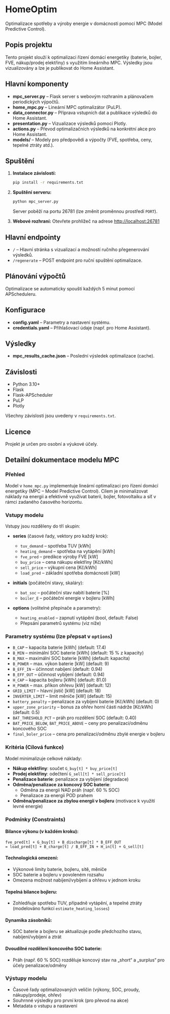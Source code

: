 # HomeOptim

Optimalizace spotřeby a výroby energie v domácnosti pomocí MPC (Model Predictive Control).

## Popis projektu
Tento projekt slouží k optimalizaci řízení domácí energetiky (baterie, bojler, FVE, nákup/prodej elektřiny) s využitím lineárního MPC. Výsledky jsou vizualizovány a lze je publikovat do Home Assistant.

## Hlavní komponenty
- **mpc_server.py** – Flask server s webovým rozhraním a plánovačem periodických výpočtů.
- **home_mpc.py** – Lineární MPC optimalizátor (PuLP).
- **data_connector.py** – Příprava vstupních dat a publikace výsledků do Home Assistant.
- **presentation.py** – Vizualizace výsledků pomocí Plotly.
- **actions.py** – Převod optimalizačních výsledků na konkrétní akce pro Home Assistant.
- **models/** – Modely pro předpovědi a výpočty (FVE, spotřeba, ceny, tepelné ztráty atd.).

## Spuštění

1. **Instalace závislostí:**
   ```bash
   pip install -r requirements.txt
   ```

2. **Spuštění serveru:**
   ```bash
   python mpc_server.py
   ```
   Server poběží na portu 26781 (lze změnit proměnnou prostředí `PORT`).

3. **Webové rozhraní:**
   Otevřete prohlížeč na adrese [http://localhost:26781](http://localhost:26781)

## Hlavní endpointy
- `/` – Hlavní stránka s vizualizací a možností ručního přegenerování výsledků.
- `/regenerate` – POST endpoint pro ruční spuštění optimalizace.

## Plánování výpočtů
Optimalizace se automaticky spouští každých 5 minut pomocí APScheduleru.

## Konfigurace
- **config.yaml** – Parametry a nastavení systému.
- **credentials.yaml** – Přihlašovací údaje (např. pro Home Assistant).

## Výsledky
- **mpc_results_cache.json** – Poslední výsledek optimalizace (cache).

## Závislosti
- Python 3.10+
- Flask
- Flask-APScheduler
- PuLP
- Plotly

Všechny závislosti jsou uvedeny v `requirements.txt`.

## Licence
Projekt je určen pro osobní a výukové účely.

## Detailní dokumentace modelu MPC

### Přehled

Model v `home_mpc.py` implementuje lineární optimalizaci pro řízení domácí energetiky (MPC – Model Predictive Control). Cílem je minimalizovat náklady na energii a efektivně využívat baterii, bojler, fotovoltaiku a síť v rámci zadaného časového horizontu.

### Vstupy modelu

Vstupy jsou rozděleny do tří skupin:

- **series** (časové řady, vektory pro každý krok):
  - `tuv_demand` – spotřeba TUV [kWh]
  - `heating_demand` – spotřeba na vytápění [kWh]
  - `fve_pred` – predikce výroby FVE [kW]
  - `buy_price` – cena nákupu elektřiny [Kč/kWh]
  - `sell_price` – výkupní cena [Kč/kWh]
  - `load_pred` – základní spotřeba domácnosti [kW]

- **initials** (počáteční stavy, skaláry):
  - `bat_soc` – počáteční stav nabití baterie [%]
  - `boiler_E` – počáteční energie v bojleru [kWh]

- **options** (volitelné přepínače a parametry):
  - `heating_enabled` – zapnutí vytápění (bool, default: False)
  - Přepsání parametrů systému (viz níže)

### Parametry systému (lze přepsat v `options`)

- `B_CAP` – kapacita baterie [kWh] (default: 17.4)
- `B_MIN` – minimální SOC baterie [kWh] (default: 15 % z kapacity)
- `B_MAX` – maximální SOC baterie [kWh] (default: kapacita)
- `B_POWER` – max. výkon baterie [kW] (default: 9)
- `B_EFF_IN` – účinnost nabíjení (default: 0.94)
- `B_EFF_OUT` – účinnost vybíjení (default: 0.94)
- `H_CAP` – kapacita bojleru [kWh] (default: 81.0)
- `H_POWER` – max. příkon ohřevu [kW] (default: 12)
- `GRID_LIMIT` – hlavní jistič [kW] (default: 18)
- `INVERTER_LIMIT` – limit měniče [kW] (default: 15)
- `battery_penalty` – penalizace za vybíjení baterie [Kč/kWh] (default: 0)
- `upper_zone_priority` – bonus za ohřev horní části nádrže [Kč/kWh] (default: 0.5)
- `BAT_THRESHOLD_PCT` – práh pro rozdělení SOC (default: 0.40)
- `BAT_PRICE_BELOW`, `BAT_PRICE_ABOVE` – ceny pro penalizaci/odměnu koncového SOC
- `final_boler_price` – cena pro penalizaci/odměnu zbylé energie v bojleru

### Kritéria (Cílová funkce)

Model minimalizuje celkové náklady:

- **Nákup elektřiny**: součet `G_buy[t] * buy_price[t]`
- **Prodej elektřiny**: odečtení `G_sell[t] * sell_price[t]`
- **Penalizace baterie**: penalizace za vybíjení (degradace)
- **Odměna/penalizace za koncový SOC baterie**:
  - Odměna za energii NAD práh (např. 60 % SOC)
  - Penalizace za energii POD prahem
- **Odměna/penalizace za zbylou energii v bojleru** (motivace k využití levné energie)

### Podmínky (Constraints)

#### Bilance výkonu (v každém kroku):

```
fve_pred[t] + G_buy[t] + B_discharge[t] * B_EFF_OUT
= load_pred[t] + B_charge[t] / B_EFF_IN + H_in[t] + G_sell[t]
```

#### Technologická omezení:

- Výkonové limity baterie, bojleru, sítě, měniče
- SOC baterie a bojleru v povoleném rozsahu
- Omezena možnost nabíjení/vybíjení a ohřevu v jednom kroku

#### Tepelná bilance bojleru:

- Zohledňuje spotřebu TUV, případně vytápění, a tepelné ztráty (modelováno funkcí `estimate_heating_losses`)

#### Dynamika zásobníků:

- SOC baterie a bojleru se aktualizuje podle předchozího stavu, nabíjení/vybíjení a ztrát

#### Dvoudílné rozdělení koncového SOC baterie:

- Práh (např. 60 % SOC) rozděluje koncový stav na „short“ a „surplus“ pro účely penalizace/odměny

### Výstupy modelu

- Časové řady optimalizovaných veličin (výkony, SOC, proudy, nákupy/prodeje, ohřev)
- Souhrnné výsledky pro první krok (pro převod na akce)
- Metadata o vstupu a nastavení
